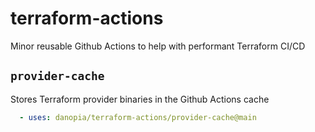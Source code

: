 # terraform-actions
Minor reusable Github Actions to help with performant Terraform CI/CD

## `provider-cache`
Stores Terraform provider binaries in the Github Actions cache

```yaml
  - uses: danopia/terraform-actions/provider-cache@main
```
